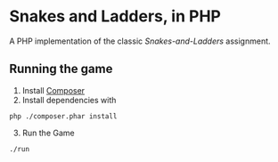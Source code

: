 # Snakes and Ladders, in PHP

A PHP implementation of the classic _Snakes-and-Ladders_ assignment.

## Running the game

1. Install [Composer](https://getcomposer.org/download/)
2. Install dependencies with
```
php ./composer.phar install
```
3. Run the Game
```
./run
```
